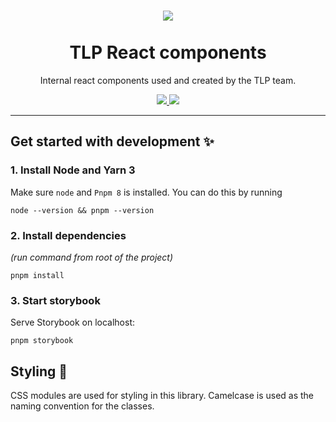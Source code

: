 <h1 align="center">
    <img src="https://i.imgur.com/aa1IP0w.png" />
    <br/>  <br/>TLP React components
</h1>

<div align="center">
<p>Internal react components used and created by the TLP team.</p>

<a href="https://opensource.org/licenses/MIT">
    <img src="https://img.shields.io/badge/license-MIT-yellowgreen" />
</a>

<a href="https://www.npmjs.com/package/@digdir/tlp-react">
    <img src="https://img.shields.io/npm/v/@digdir/tlp-react?label=@digdir/tlp-react&color=0051be" />
</a>

<hr>

</div>

## Get started with development ✨

### 1. Install Node and Yarn 3

Make sure `node` and `Pnpm 8` is installed. You can do this by running

`node --version && pnpm --version`

### 2. Install dependencies

_(run command from root of the project)_

`pnpm install`

### 3. Start storybook

Serve Storybook on localhost:

`pnpm storybook`

## Styling 🎨

CSS modules are used for styling in this library. Camelcase is used as the naming convention for the classes.
